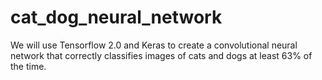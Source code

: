 # cat_dog_neural_network
We will use Tensorflow 2.0 and Keras to create a convolutional neural network that correctly classifies images of cats and dogs at least 63% of the time.
